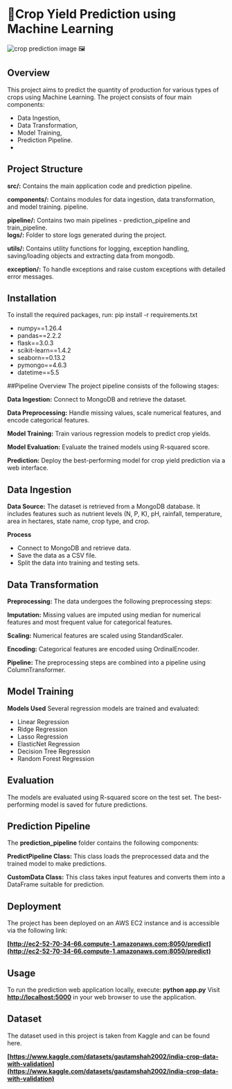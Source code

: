 # 🌾Crop Yield Prediction using Machine Learning 
![crop prediction image](https://github.com/Tinu01kumar/Crop_prediction_ml_pipeline/blob/main/templates/Screenshot%20(270).png)
🖼
## Overview

This project aims to predict the quantity of production for various types of crops using Machine Learning. 
The project consists of four main components:

- Data Ingestion, 
- Data Transformation, 
- Model Training, 
- Prediction Pipeline.
- 

## Project Structure

 **src/:**  Contains the main application code and prediction pipeline.<br>
 
 **components/:** Contains modules for data ingestion, data transformation, and model training.
 pipeline.<br>
 
 **pipeline/:** Contains two main pipelines - prediction_pipeline and train_pipeline.<br>
 **logs/:** Folder to store logs generated during the project.<br>
 
 **utils/:** Contains utility functions for logging, exception handling,  saving/loading objects and extracting data from mongodb.<br>
 
 **exception/:** To handle exceptions and raise custom exceptions with detailed error messages.


## Installation
To install the required packages, run:
pip install -r requirements.txt
- numpy==1.26.4
- pandas==2.2.2
- flask==3.0.3
- scikit-learn==1.4.2
- seaborn==0.13.2
- pymongo==4.6.3
- datetime==5.5


##Pipeline Overview
The project pipeline consists of the following stages:

**Data Ingestion:** Connect to MongoDB and retrieve the dataset.<br>

**Data Preprocessing:** Handle missing values, scale numerical features, and encode categorical features.<br>

**Model Training:** Train various regression models to predict crop yields.<br>

**Model Evaluation:** Evaluate the trained models using R-squared score.<br>

**Prediction:** Deploy the best-performing model for crop yield prediction via a web interface.<br>


## Data Ingestion
**Data Source:** The dataset is retrieved from a MongoDB database. It includes features such as nutrient levels (N, P, K), pH, rainfall, temperature, area in hectares, state name, crop type, and crop.<br>

**Process**
- Connect to MongoDB and retrieve data.
- Save the data as a CSV file.
- Split the data into training and testing sets.

## Data Transformation
**Preprocessing:** The data undergoes the following preprocessing steps:<br>

**Imputation:**  Missing values are imputed using median for numerical features and most frequent value for categorical features.<br>

**Scaling:** Numerical features are scaled using StandardScaler.<br>

**Encoding:** Categorical features are encoded using OrdinalEncoder.<br>



**Pipeline:** The preprocessing steps are combined into a pipeline using ColumnTransformer.

## Model Training
**Models Used**
Several regression models are trained and evaluated:
- Linear Regression
- Ridge Regression
- Lasso Regression
- ElasticNet Regression
- Decision Tree Regression
- Random Forest Regression



## Evaluation
The models are evaluated using R-squared score on the test set. The best-performing model is saved for future predictions.



## Prediction Pipeline

The **prediction_pipeline** folder contains the following components:<br>

**PredictPipeline Class:** This class loads the preprocessed data and the trained model to make predictions.<br>

**CustomData Class:** This class takes input features and converts them into a DataFrame suitable for prediction.<br>


## Deployment
The project has been deployed on an AWS EC2 instance and is accessible via the following link:


**[http://ec2-52-70-34-66.compute-1.amazonaws.com:8050/predict](http://ec2-52-70-34-66.compute-1.amazonaws.com:8050/predict)**

## Usage
To run the prediction web application locally, execute:
**python app.py**
Visit **[http://localhost:5000](http://127.0.0.1:5000/)** in your web browser to use the application.

## Dataset
The dataset used in this project is taken from Kaggle and can be found here.

**[https://www.kaggle.com/datasets/gautamshah2002/india-crop-data-with-validation](https://www.kaggle.com/datasets/gautamshah2002/india-crop-data-with-validation)**









